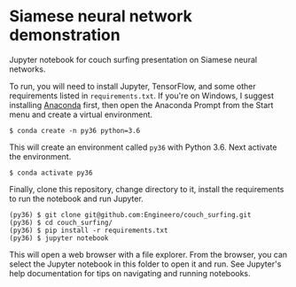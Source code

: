 # Siamese neural network demonstration

Jupyter notebook for couch surfing presentation on Siamese neural networks.

To run, you will need to install Jupyter, TensorFlow, and some other
requirements listed in `requirements.txt`. If you're on Windows, I suggest
installing [Anaconda][1] first, then open the Anaconda Prompt from the Start
menu and create a virtual environment.

    $ conda create -n py36 python=3.6

This will create an environment called `py36` with Python 3.6. Next activate
the environment.

    $ conda activate py36

Finally, clone this repository, change directory to it, install the
requirements to run the notebook and run Jupyter.

    (py36) $ git clone git@github.com:Engineero/couch_surfing.git
    (py36) $ cd couch_surfing/
    (py36) $ pip install -r requirements.txt
    (py36) $ jupyter notebook

This will open a web browser with a file explorer. From the browser, you can
select the Jupyter notebook in this folder to open it and run. See Jupyter's
help documentation for tips on navigating and running notebooks.

[1]: https://www.anaconda.com/products/individual
